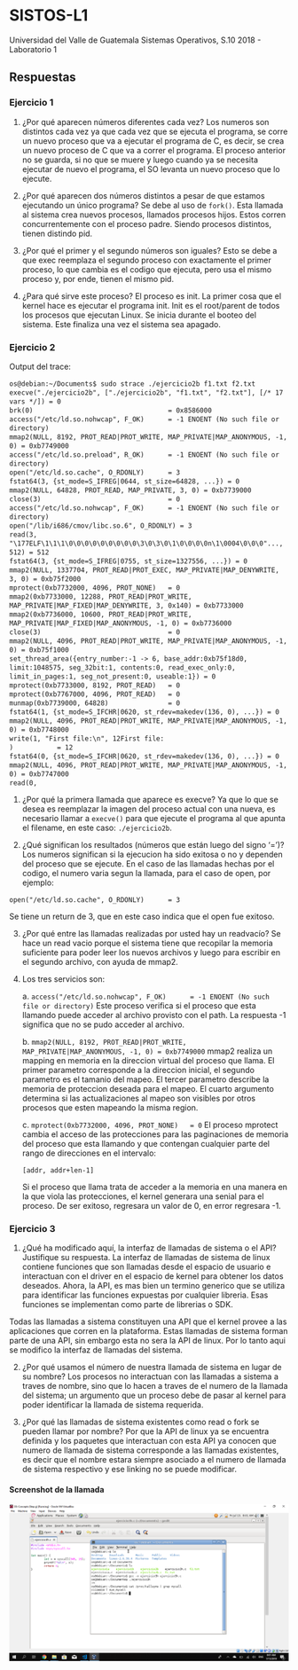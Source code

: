 # SISTOS-L1
Universidad del Valle de Guatemala
Sistemas Operativos, S.10 2018 - Laboratorio 1

## Respuestas

### Ejercicio 1

1. ¿Por  qué  aparecen  números diferentes cada vez? 
Los numeros son distintos cada vez ya que cada vez que se ejecuta el programa, se corre un nuevo proceso
que va a ejecutar el programa de C, es decir, se crea un nuevo proceso de C que va a correr el programa.
El proceso anterior no se guarda, si no que se muere y luego cuando ya se necesita ejecutar de nuevo el programa,
el SO levanta un nuevo proceso que lo ejecute.

2. ¿Por qué aparecen dos números distintos a pesar de que estamos ejecutando un único programa?
Se debe al uso de ```fork()```. Esta llamada al sistema crea nuevos procesos, llamados procesos hijos.
Estos corren concurrentemente con el proceso padre. Siendo procesos distintos, tienen distindo pid.

3. ¿Por qué el primer y el segundo números son iguales?
Esto se debe a que exec reemplaza el segundo proceso con exactamente el primer proceso, lo que cambia es el
codigo que ejecuta, pero usa el mismo proceso y, por ende, tienen el mismo pid.

4. ¿Para  qué  sirve  este proceso?
El proceso es init. La primer cosa que el kernel hace es ejecutar el programa init. Init es el root/parent
de todos los procesos que ejecutan Linux. Se inicia durante el booteo del sistema. Este finaliza una
vez el sistema sea apagado.

### Ejercicio 2

Output del trace:

```
os@debian:~/Documents$ sudo strace ./ejercicio2b f1.txt f2.txt
execve("./ejercicio2b", ["./ejercicio2b", "f1.txt", "f2.txt"], [/* 17 vars */]) = 0
brk(0)                                  = 0x8586000
access("/etc/ld.so.nohwcap", F_OK)      = -1 ENOENT (No such file or directory)
mmap2(NULL, 8192, PROT_READ|PROT_WRITE, MAP_PRIVATE|MAP_ANONYMOUS, -1, 0) = 0xb7749000
access("/etc/ld.so.preload", R_OK)      = -1 ENOENT (No such file or directory)
open("/etc/ld.so.cache", O_RDONLY)      = 3
fstat64(3, {st_mode=S_IFREG|0644, st_size=64828, ...}) = 0
mmap2(NULL, 64828, PROT_READ, MAP_PRIVATE, 3, 0) = 0xb7739000
close(3)                                = 0
access("/etc/ld.so.nohwcap", F_OK)      = -1 ENOENT (No such file or directory)
open("/lib/i686/cmov/libc.so.6", O_RDONLY) = 3
read(3, "\177ELF\1\1\1\0\0\0\0\0\0\0\0\0\3\0\3\0\1\0\0\0\0n\1\0004\0\0\0"..., 512) = 512
fstat64(3, {st_mode=S_IFREG|0755, st_size=1327556, ...}) = 0
mmap2(NULL, 1337704, PROT_READ|PROT_EXEC, MAP_PRIVATE|MAP_DENYWRITE, 3, 0) = 0xb75f2000
mprotect(0xb7732000, 4096, PROT_NONE)   = 0
mmap2(0xb7733000, 12288, PROT_READ|PROT_WRITE, MAP_PRIVATE|MAP_FIXED|MAP_DENYWRITE, 3, 0x140) = 0xb7733000
mmap2(0xb7736000, 10600, PROT_READ|PROT_WRITE, MAP_PRIVATE|MAP_FIXED|MAP_ANONYMOUS, -1, 0) = 0xb7736000
close(3)                                = 0
mmap2(NULL, 4096, PROT_READ|PROT_WRITE, MAP_PRIVATE|MAP_ANONYMOUS, -1, 0) = 0xb75f1000
set_thread_area({entry_number:-1 -> 6, base_addr:0xb75f18d0, limit:1048575, seg_32bit:1, contents:0, read_exec_only:0, limit_in_pages:1, seg_not_present:0, useable:1}) = 0
mprotect(0xb7733000, 8192, PROT_READ)   = 0
mprotect(0xb7767000, 4096, PROT_READ)   = 0
munmap(0xb7739000, 64828)               = 0
fstat64(1, {st_mode=S_IFCHR|0620, st_rdev=makedev(136, 0), ...}) = 0
mmap2(NULL, 4096, PROT_READ|PROT_WRITE, MAP_PRIVATE|MAP_ANONYMOUS, -1, 0) = 0xb7748000
write(1, "First file:\n", 12First file:
)           = 12
fstat64(0, {st_mode=S_IFCHR|0620, st_rdev=makedev(136, 0), ...}) = 0
mmap2(NULL, 4096, PROT_READ|PROT_WRITE, MAP_PRIVATE|MAP_ANONYMOUS, -1, 0) = 0xb7747000
read(0,
```

1. ¿Por qué la primera llamada que aparece es execve?
Ya que lo que se desea es reemplazar la imagen del proceso actual con una nueva, es necesario llamar
a ```execve()``` para que ejecute el programa al que apunta el filename, en este caso: ```./ejercicio2b```.

2. ¿Qué significan los resultados (números que están luego del signo ‘=’)?
Los numeros significan si la ejecucion ha sido exitosa o no y dependen del proceso que se ejecute.
En el caso de las llamadas hechas por el codigo, el numero varia segun la llamada, para el caso de open,
por ejemplo:

```
open("/etc/ld.so.cache", O_RDONLY)      = 3
```

Se tiene un return de 3, que en este caso indica que el open fue exitoso.

3. ¿Por qué entre las llamadas realizadas por usted hay un readvacío?
Se hace un read vacio porque el sistema tiene que recopilar la memoria suficiente para poder leer los
nuevos archivos y luego para escribir en el segundo archivo, con ayuda de mmap2.

4. Los tres servicios son:

    a. ```access("/etc/ld.so.nohwcap", F_OK)      = -1 ENOENT (No such file or directory)```
    Este proceso verifica si el proceso que esta llamando puede acceder al archivo provisto con el path.
    La respuesta -1 significa que no se pudo acceder al archivo.

    b. ```mmap2(NULL, 8192, PROT_READ|PROT_WRITE, MAP_PRIVATE|MAP_ANONYMOUS, -1, 0) = 0xb7749000``` 
    mmap2 realiza un mapping en memoria en la direccion virtual del proceso que llama. El primer
    parametro corresponde a la direccion inicial, el segundo parametro es el tamanio del mapeo.
    El tercer parametro describe la memoria de proteccion deseada para el mapeo. El cuarto argumento
    determina si las actualizaciones al mapeo son visibles por otros procesos que esten mapeando la misma
    region.

    c. ```mprotect(0xb7732000, 4096, PROT_NONE)   = 0```
    El proceso mprotect cambia el acceso de las protecciones para las paginaciones de memoria del proceso
    que esta llamando y que contengan cualquier parte del rango de direcciones en el intervalo:
    ```
    [addr, addr+len-1]
    ```
    Si el proceso que llama trata de acceder a la memoria en una manera en la que viola las protecciones, el
    kernel generara una senial para el proceso. De ser exitoso, regresara un valor de 0, en error regresara
    -1.

### Ejercicio 3

1. ¿Qué ha modificado aquí, la interfaz de llamadas de sistema o el API? Justifique su respuesta.
La interfaz de llamadas de sistema de linux contiene funciones que son llamadas desde el espacio de usuario
e interactuan con el driver en el espacio de kernel para obtener los datos deseados. Ahora, la API, es mas
bien un termino generico que se utiliza para identificar las funciones expuestas por cualquier libreria.
Esas funciones se implementan como parte de librerias o SDK.

Todas las llamadas a sistema constituyen una API que el kernel provee a las aplicaciones que corren en la 
plataforma. Estas llamadas de sistema forman parte de una API, sin embargo esta no sera la API de linux.
Por lo tanto aqui se modifico la interfaz de llamadas del sistema.

2. ¿Por qué usamos el número de nuestra llamada de sistema en lugar de su nombre?
Los procesos no interactuan con las llamadas a sistema a traves de nombre, sino que lo hacen a traves
de el numero de la llamada del sistema; un argumento que un proceso debe de pasar al kernel para poder
identificar la llamada de sistema requerida.

3. ¿Por qué las llamadas de sistema existentes como read o fork se pueden llamar por nombre?
Por que la API de linux ya se encuentra definida y los paquetes que interactuan con esta API ya conocen
que numero de llamada de sistema corresponde a las llamadas existentes, es decir que el nombre estara
siempre asociado a el numero de llamada de sistema respectivo y ese linking no se puede modificar.

#### Screenshot de la llamada
![alt text](https://github.com/gbrolo/SISTOS-L1/blob/master/3h.PNG)
